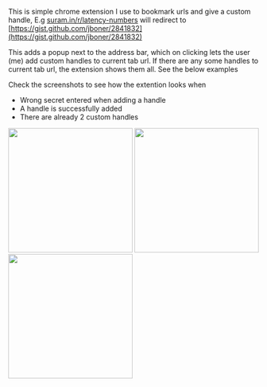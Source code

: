 This is simple chrome extension I use to bookmark urls and give a custom handle, 
E.g [suram.in/r/latency-numbers](http://suram.in/r/latency-numbers) will redirect to [https://gist.github.com/jboner/2841832](https://gist.github.com/jboner/2841832)

This adds a popup next to the address bar, which on clicking lets the user (me) add custom handles to current tab url.
If there are any some handles to current tab url, the extension shows them all. See the below examples

Check the screenshots to see how the extention looks when
- Wrong secret entered when adding a handle
- A handle is successfully added
- There are already 2 custom handles


<img src='http://yesteapea.com/public/images/bm/wrong-secret.png' height=250>
<img src='http://yesteapea.com/public/images/bm/added-bm.png' height=250>
<img src='http://yesteapea.com/public/images/bm/two-bm.png' height=250>
